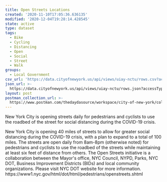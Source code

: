 ```yaml
---
title: Open Streets Locations
created: '2020-11-10T17:05:36.636135'
modified: '2020-12-04T19:28:14.428545'
state: active
type: dataset
tags:
  - Bike
  - Cycling
  - Distancing
  - Open
  - Social
  - Street
  - Walk
groups:
  - Local Government
csv_url: 'https://data.cityofnewyork.us/api/views/uiay-nctu/rows.csv?accessType=DOWNLOAD'
json_url: >-
  https://data.cityofnewyork.us/api/views/uiay-nctu/rows.json?accessType=DOWNLOAD
layout: post
postman_collection_url: >-
  https://www.postman.com/thedaydasource/workspace/city-of-new-york/collection/15909983-8ec18449-1731-408f-bc09-226980efea60
---
```

New York City is opening streets daily for pedestrians and cyclists to use the roadbed of the street for social distancing during the COVID-19 crisis. 
</p>
New York City is opening 40 miles of streets to allow for greater social distancing during the COVID-19 crisis, with a plan to expand to a total of 100 miles. The streets are open daily from 8am-8pm (otherwise noted) for pedestrians and cyclists to use the roadbed of the streets while maintaining at least six feet of distance from others. The Open Streets initiative is a collaboration between the Mayor's office, NYC Council, NYPD, Parks, NYC DOT, Business Improvement Districts (BIDs) and local community organizations. Please visit NYC DOT website for more information. https://www1.nyc.gov/html/dot/html/pedestrians/openstreets.shtml
